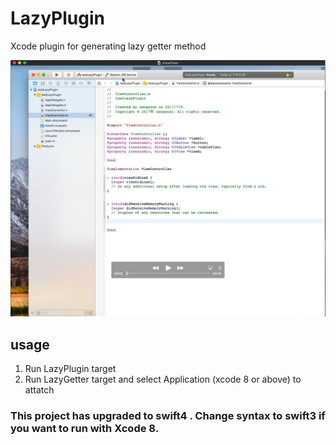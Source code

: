 # LazyPlugin
Xcode plugin for generating  lazy getter method

[![](showCasePNG.png)](showCase.mov)

## usage
1. Run LazyPlugin target
2. Run LazyGetter target and select Application (xcode 8 or above) to attatch

###  This project has upgraded to swift4 . Change syntax to swift3 if you want to run with Xcode 8.